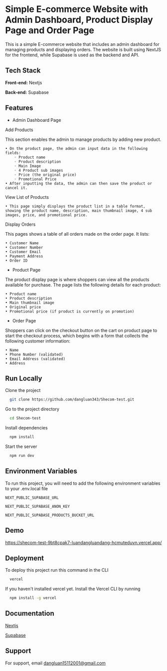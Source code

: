 # Simple E-commerce Website with Admin Dashboard, Product Display Page and Order Page

This is a simple E-commerce website that includes an admin dashboard for managing products and displaying orders. The website is built using NextJS for the frontend, while Supabase is used as the backend and API.

## Tech Stack

**Front-end:** Nextjs

**Back-end:** Supabase

## Features

- Admin Dashboard Page

Add Products

This section enables the admin to manage products by adding new product.

    • On the product page, the admin can input data in the following fields:
        ◦ Product name
        ◦ Product description
        ◦ Main Image
        ◦ 4 Product sub images
        ◦ Price (the original price)
        ◦ Promotional Price
    • After inputting the data, the admin can then save the product or cancel it.

View List of Products

    • This page simply displays the product list in a table format, showing the product name, description, main thumbnail image, 4 sub images, price, and promotional price.

Display Orders

This pages shows a table of all orders made on the order page. It lists:

    • Customer Name
    • Customer Number
    • Customer Email
    • Payment Address
    • Order ID

- Product Page

The product display page is where shoppers can view all the products available for purchase. The page lists the following details for each product:

    • Product name
    • Product description
    • Main thumbnail image
    • Original price
    • Promotional price (if product is currently on promotion)

- Order Page

Shoppers can click on the checkout button on the cart on product page to start the checkout process, which begins with a form that collects the following customer information:

    • Name
    • Phone Number (validated)
    • Email Address (validated)
    • Address

## Run Locally

Clone the project

```bash
  git clone https://github.com/dangluan343/Shecom-test.git
```

Go to the project directory

```bash
  cd Shecom-test
```

Install dependencies

```bash
  npm install
```

Start the server

```bash
  npm run dev
```

## Environment Variables

To run this project, you will need to add the following environment variables to your .env.local file

`NEXT_PUBLIC_SUPABASE_URL`

`NEXT_PUBLIC_SUPABASE_ANON_KEY`

`NEXT_PUBLIC_SUPABASE_PRODUCTS_BUCKET_URL`

## Demo

https://shecom-test-9bt8cpak7-luandangluandang-hcmuteduvn.vercel.app/

## Deployment

To deploy this project run this command in the CLI

```bash
  vercel
```

If you haven't installed vercel yet. Install the Vercel CLI by running

```bash
  npm install -g vercel
```

## Documentation

[Nextjs](https://nextjs.org/docs)

[Supabase](https://supabase.com/docs)

## Support

For support, email dangluan15112001@gmail.com
